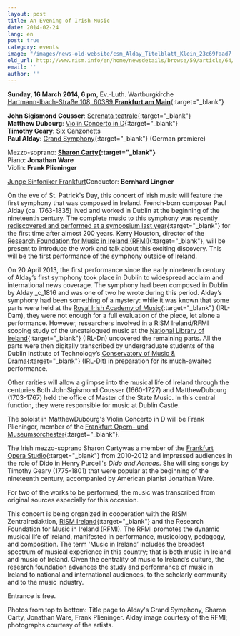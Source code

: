 ```yaml
---
layout: post
title: An Evening of Irish Music
date: 2014-02-24
lang: en
post: true
category: events
image: "/images/news-old-website/csm_Alday_Titelblatt_Klein_23c69faad7.jpg"
old_url: http://www.rism.info/en/home/newsdetails/browse/59/article/64/an-evening-of-irish-music.html
email: ''
author: ''
---
```


**Sunday, 16 March 2014, 6 pm**, Ev.-Luth. Wartburgkirche\
[Hartmann-Ibach-Straße 108, 60389 **Frankfurt am Main**](https://maps.google.de/maps?q=Hartmann-Ibach-Stra%C3%9Fe+108,+60389+Frankfurt+am+Main&hl=de&ie=UTF8&sll=51.175806,10.454119&sspn=8.281019,23.269043&hnear=Hartmann-Ibach-Stra%C3%9Fe+108,+60389+Frankfurt+am+Main&t=m&z=16){:target="_blank"}

**John Sigismond Cousser**: [Serenata teatrale](http://opac.rism.info/search?documentid=451501218){:target="_blank"}\
**Matthew Dubourg**: [Violin Concerto in D](http://opac.rism.info/search?documentid=212001507){:target="_blank"}\
**Timothy Geary**: Six Canzonetts\
**Paul Alday**: [Grand Symphony](http://www.rism-ie.org/manuscripts?filter_1=Any+field&operator_1=1&search_1=Alday&filter_2=Any+field&operator_2=1&search_2=&filter_3=Digital+Objects&operator_3=0&search_3=&incipit_0=&search_0=&filter_0=&operator_0=&ng_key_0=*&clef_0=G-2&key_0=&timesig_0=&strategy=index){:target="_blank"} (German premiere)  

Mezzo-soprano: **[Sharon Carty](http://www.sharoncarty.com/){:target="_blank"}**\
Piano: **Jonathan Ware**\
Violin: **Frank Plieninger**  

[Junge Sinfoniker Frankfurt](http://www.junge-sinfoniker.de/)Conductor: **Bernhard Lingner**  

On the eve of St. Patrick's Day, this concert of Irish music will feature the first symphony that was composed in Ireland. French-born composer Paul Alday (ca. 1763-1835) lived and worked in Dublin at the beginning of the nineteenth century. The complete music to this symphony was recently [rediscovered and performed at a symposium last year](/events/2013/03/14/the-symphony-and-ireland-a-symposium.html?tx_ttnews%5Byear%5D=2013&tx_ttnews%5Bmonth%5D=03&cHash=93e6f96546bd53654c361ff660bc550d){:target="_blank"} for the first time after almost 200 years. Kerry Houston, director of the [Research Foundation for Music in Ireland (RFMI)](http://www.musicresearch.ie/){:target="_blank"}, will be present to introduce the work and talk about this exciting discovery. This will be the first performance of the symphony outside of Ireland.

On 20 April 2013, the first performance since the early nineteenth century of Alday’s first symphony took place in Dublin to widespread acclaim and international news coverage. The symphony had been composed in Dublin by Alday _c_1816 and was one of two he wrote during this period. Alday’s symphony had been something of a mystery: while it was known that some parts were held at the [Royal Irish Academy of Music](http://www.riam.ie/about-us/library/){:target="_blank"} (IRL-Dam), they were not enough for a full evaluation of the piece, let alone a performance. However, researchers involved in a RISM Ireland/RFMI scoping study of the uncatalogued music at the [National Library of Ireland](http://www.nli.ie/){:target="_blank"} (IRL-Dn) uncovered the remaining parts. All the parts were then digitally transcribed by undergraduate students of the Dublin Institute of Technology’s [Conservatory of Music & Drama](http://www.dit.ie/conservatory/){:target="_blank"} (IRL-Dit) in preparation for its much-awaited performance.

Other rarities will allow a glimpse into the musical life of Ireland through the centuries.Both JohnSigismond Cousser (1660-1727) and MatthewDubourg (1703-1767) held the office of Master of the State Music. In this central function, they were responsible for music at Dublin Castle.

The soloist in MatthewDubourg's Violin Concerto in D will be Frank Plieninger, member of the [Frankfurt Opern- und Museumsorchester](http://www.oper-frankfurt.de/index.cfm?siteid=60){:target="_blank"}.

The Irish mezzo-soprano Sharon Cartywas a member of the [Frankfurt Opera Studio](https://oper-frankfurt.de/en/ensemble-guest-artists-opera-team/opera-studio/){:target="_blank"} from 2010-2012 and impressed audiences in the role of Dido in Henry Purcell's _Dido and Aeneas_. She will sing songs by Timothy Geary (1775-1801) that were popular at the beginning of the nineteenth century, accompanied by American pianist Jonathan Ware.

For two of the works to be performed, the music was transcribed from original sources especially for this occasion.

This concert is being organized in cooperation with the RISM Zentralredaktion, [RISM Ireland](http://www.rism-ie.org/){:target="_blank"} and the Research Foundation for Music in Ireland (RFMI). The RFMI promotes the dynamic musical life of Ireland, manifested in performance, musicology, pedagogy, and composition. The term 'Music in Ireland’ includes the broadest spectrum of musical experience in this country; that is both music in Ireland and music of Ireland. Given the centrality of music to Ireland’s culture, the research foundation advances the study and performance of music in Ireland to national and international audiences, to the scholarly community and to the music industry.

Entrance is free.

Photos from top to bottom: Title page to Alday's Grand Symphony, Sharon Carty, Jonathan Ware, Frank Plieninger. Alday image courtesy of the RFMI; photographs courtesy of the artists.
